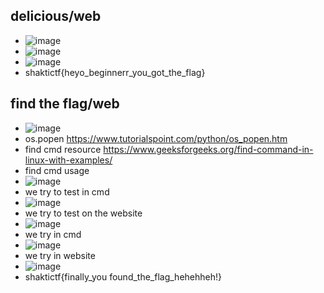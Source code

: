 ## delicious/web
- ![image](https://github.com/m0wn1ka/ctf_writeups/assets/127676379/3e9f8dd5-83f6-4628-a695-48c51d3ac474)
- ![image](https://github.com/m0wn1ka/ctf_writeups/assets/127676379/05b59a96-d01e-4cad-aa0e-1976ce365a8c)
- ![image](https://github.com/m0wn1ka/ctf_writeups/assets/127676379/4c7fa682-8842-4712-a3d4-035ab27fad5d)
- shaktictf{heyo_beginnerr_you_got_the_flag}


## find the flag/web
- ![image](https://github.com/m0wn1ka/ctf_writeups/assets/127676379/037ac7b7-e6f4-4857-9c00-fcafc6731448)
- os.popen https://www.tutorialspoint.com/python/os_popen.htm
- find cmd resource https://www.geeksforgeeks.org/find-command-in-linux-with-examples/
- find cmd usage
- ![image](https://github.com/m0wn1ka/ctf_writeups/assets/127676379/7341fe59-e430-4b96-b774-ef2b355f8e99)
- we try to test in cmd
- ![image](https://github.com/m0wn1ka/ctf_writeups/assets/127676379/e9594348-1367-4a0a-a086-4d392b7a4e1d)
- we try to test on the website
- ![image](https://github.com/m0wn1ka/ctf_writeups/assets/127676379/b450ab9f-c1f7-4d84-9ec3-9ed7a57aae7c)
- we try in cmd
- ![image](https://github.com/m0wn1ka/ctf_writeups/assets/127676379/32af7674-e480-45c4-8a0a-fa50ed43ecea)
- we try in website
- ![image](https://github.com/m0wn1ka/ctf_writeups/assets/127676379/ec1ea4ce-f899-450d-b3ab-618709fa7e1c)
- shaktictf{finally_you found_the_flag_hehehheh!}


